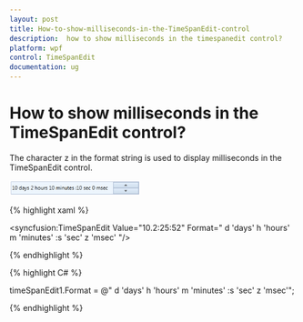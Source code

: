 ```yaml
---
layout: post
title: How-to-show-milliseconds-in-the-TimeSpanEdit-control
description:  how to show milliseconds in the timespanedit control?
platform: wpf
control: TimeSpanEdit
documentation: ug
---
```


#  How to show milliseconds in the TimeSpanEdit control?

The character z in the format string is used to display milliseconds in the TimeSpanEdit control. 

![](How-to-show-milliseconds-in-the-TimeSpanEdit-control_images/How-to-show-milliseconds-in-the-TimeSpanEdit-control_img1.png)

{% highlight xaml %}

<syncfusion:TimeSpanEdit Value="10.2:25:52" Format=" d 'days' h 'hours' m 'minutes' :s 'sec' z 'msec' "/>

{% endhighlight %}

{% highlight C# %}

timeSpanEdit1.Format = @" d 'days' h 'hours' m 'minutes' :s 'sec' z 'msec'";

{% endhighlight %}





